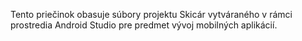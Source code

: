 Tento priečinok obasuje súbory projektu Skicár vytváraného v rámci prostredia Android Studio pre predmet vývoj mobilných aplikácií.
